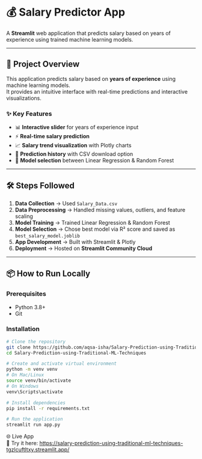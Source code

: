 # 💰 Salary Predictor App

A **Streamlit** web application that predicts salary based on years of experience using trained machine learning models.

---

## 🚀 Project Overview

This application predicts salary based on **years of experience** using machine learning models.  
It provides an intuitive interface with real-time predictions and interactive visualizations.

### ✨ Key Features
- 📊 **Interactive slider** for years of experience input
- ⚡ **Real-time salary prediction**
- 📈 **Salary trend visualization** with Plotly charts
- 📝 **Prediction history** with CSV download option
- 🔄 **Model selection** between Linear Regression & Random Forest

---

## 🛠️ Steps Followed
1. **Data Collection** → Used `Salary_Data.csv`
2. **Data Preprocessing** → Handled missing values, outliers, and feature scaling
3. **Model Training** → Trained Linear Regression & Random Forest
4. **Model Selection** → Chose best model via R² score and saved as `best_salary_model.joblib`
5. **App Development** → Built with Streamlit & Plotly
6. **Deployment** → Hosted on **Streamlit Community Cloud**

---

## 📦 How to Run Locally

### Prerequisites
- Python 3.8+
- Git

### Installation
```bash
# Clone the repository
git clone https://github.com/aqsa-isha/Salary-Prediction-using-Traditional-ML-Techniques.git
cd Salary-Prediction-using-Traditional-ML-Techniques

# Create and activate virtual environment
python -m venv venv
# On Mac/Linux
source venv/bin/activate
# On Windows
venv\Scripts\activate

# Install dependencies
pip install -r requirements.txt

# Run the application
streamlit run app.py
```

🌐 Live App <br>
🔗 Try it here: https://salary-prediction-using-traditional-ml-techniques-tgzlcuftltxy.streamlit.app/
